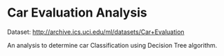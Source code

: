 ﻿# Car Evaluation Analysis
 
 Dataset: http://archive.ics.uci.edu/ml/datasets/Car+Evaluation
 
 An analysis to determine car Classification using Decision Tree algorithm.
